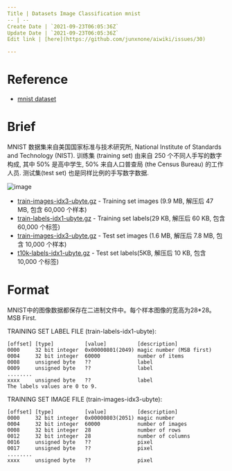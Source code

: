 ```yaml
---
Title | Datasets Image Classification mnist
-- | --
Create Date | `2021-09-23T06:05:36Z`
Update Date | `2021-09-23T06:05:36Z`
Edit link | [here](https://github.com/junxnone/aiwiki/issues/30)

---
```

# Reference
- [mnist dataset](http://yann.lecun.com/exdb/mnist/)

# Brief 

MNIST 数据集来自美国国家标准与技术研究所, National Institute of Standards and Technology (NIST). 训练集 (training set) 由来自 250 个不同人手写的数字构成, 其中 50% 是高中学生, 50% 来自人口普查局 (the Census Bureau) 的工作人员. 测试集(test set) 也是同样比例的手写数字数据.

![image](https://user-images.githubusercontent.com/2216970/51413058-95037c00-1ba8-11e9-9153-c5f0764f8e42.png)


- [train-images-idx3-ubyte.gz](https://github.com/junxnone/junxnone.github.io/files/2774597/train-images-idx3-ubyte.gz) - Training set images (9.9 MB, 解压后 47 MB, 包含 60,000 个样本)
- [train-labels-idx1-ubyte.gz](https://github.com/junxnone/junxnone.github.io/files/2774598/train-labels-idx1-ubyte.gz) - Training set labels(29 KB, 解压后 60 KB, 包含 60,000 个标签)
- [train-images-idx3-ubyte.gz](https://github.com/junxnone/junxnone.github.io/files/2774599/train-images-idx3-ubyte.gz) - Test set images (1.6 MB, 解压后 7.8 MB, 包含 10,000 个样本)
- [t10k-labels-idx1-ubyte.gz](https://github.com/junxnone/junxnone.github.io/files/2774601/t10k-labels-idx1-ubyte.gz) - Test set labels(5KB, 解压后 10 KB, 包含 10,000 个标签)

# Format

MNIST中的图像数据都保存在二进制文件中。每个样本图像的宽高为28*28。MSB First.

TRAINING SET LABEL FILE (train-labels-idx1-ubyte):
```
[offset] [type]          [value]          [description] 
0000     32 bit integer  0x00000801(2049) magic number (MSB first) 
0004     32 bit integer  60000            number of items 
0008     unsigned byte   ??               label 
0009     unsigned byte   ??               label 
........ 
xxxx     unsigned byte   ??               label
The labels values are 0 to 9.
```
TRAINING SET IMAGE FILE (train-images-idx3-ubyte):
```
[offset] [type]          [value]          [description] 
0000     32 bit integer  0x00000803(2051) magic number 
0004     32 bit integer  60000            number of images 
0008     32 bit integer  28               number of rows 
0012     32 bit integer  28               number of columns 
0016     unsigned byte   ??               pixel 
0017     unsigned byte   ??               pixel 
........ 
xxxx     unsigned byte   ??               pixel
```
